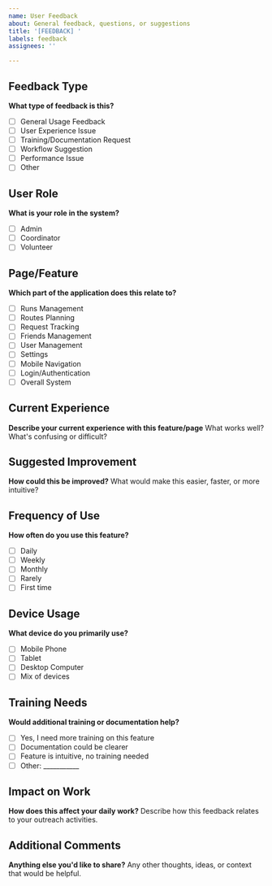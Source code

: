 ```yaml
---
name: User Feedback
about: General feedback, questions, or suggestions
title: '[FEEDBACK] '
labels: feedback
assignees: ''

---
```


## Feedback Type
**What type of feedback is this?**
- [ ] General Usage Feedback
- [ ] User Experience Issue
- [ ] Training/Documentation Request
- [ ] Workflow Suggestion
- [ ] Performance Issue
- [ ] Other

## User Role
**What is your role in the system?**
- [ ] Admin
- [ ] Coordinator
- [ ] Volunteer

## Page/Feature
**Which part of the application does this relate to?**
- [ ] Runs Management
- [ ] Routes Planning
- [ ] Request Tracking
- [ ] Friends Management
- [ ] User Management
- [ ] Settings
- [ ] Mobile Navigation
- [ ] Login/Authentication
- [ ] Overall System

## Current Experience
**Describe your current experience with this feature/page**
What works well? What's confusing or difficult?

## Suggested Improvement
**How could this be improved?**
What would make this easier, faster, or more intuitive?

## Frequency of Use
**How often do you use this feature?**
- [ ] Daily
- [ ] Weekly
- [ ] Monthly
- [ ] Rarely
- [ ] First time

## Device Usage
**What device do you primarily use?**
- [ ] Mobile Phone
- [ ] Tablet
- [ ] Desktop Computer
- [ ] Mix of devices

## Training Needs
**Would additional training or documentation help?**
- [ ] Yes, I need more training on this feature
- [ ] Documentation could be clearer
- [ ] Feature is intuitive, no training needed
- [ ] Other: ___________

## Impact on Work
**How does this affect your daily work?**
Describe how this feedback relates to your outreach activities.

## Additional Comments
**Anything else you'd like to share?**
Any other thoughts, ideas, or context that would be helpful.